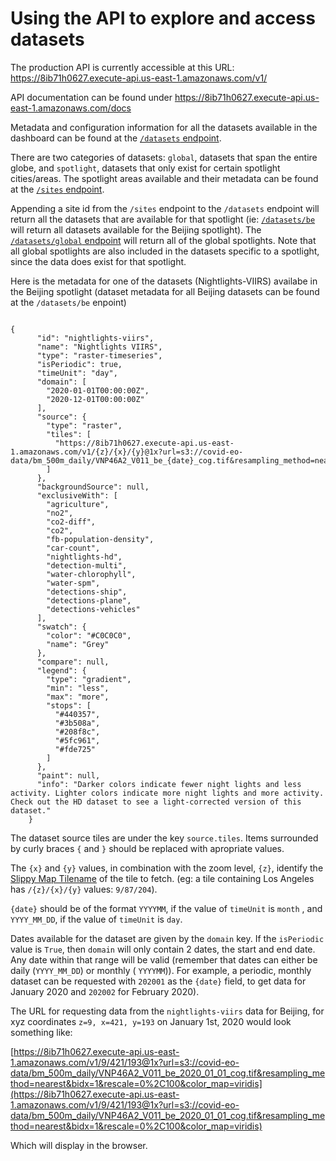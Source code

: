 # Using the API to explore and access datasets

The production API is currently accessible at this URL: https://8ib71h0627.execute-api.us-east-1.amazonaws.com/v1/

API documentation can be found under https://8ib71h0627.execute-api.us-east-1.amazonaws.com/docs 

Metadata and configuration information for all the datasets available in the dashboard can be found at the [`/datasets` endpoint](https://8ib71h0627.execute-api.us-east-1.amazonaws.com/v1/datasets). 

There are two categories of datasets: `global`, datasets that span the entire globe, and `spotlight`, datasets that only exist for certain spotlight cities/areas. The spotlight areas available and their metadata can be found at the [`/sites` endpoint](https://8ib71h0627.execute-api.us-east-1.amazonaws.com/v1/sites). 

Appending a site id from the `/sites` endpoint to the `/datasets` endpoint will return all the datasets that are available for that spotlight (ie: [`/datasets/be`](https://8ib71h0627.execute-api.us-east-1.amazonaws.com/v1/) will return all datasets available for the Beijing spotlight). The [`/datasets/global` endpoint](https://8ib71h0627.execute-api.us-east-1.amazonaws.com/v1/datasets/global) will return all of the global spotlights. Note that all global spotlights are also included in the datasets specific to a spotlight, since the data does exist for that spotlight. 

Here is the metadata for one of the datasets (Nightlights-VIIRS) availabe in the Beijing spotlight (dataset metadata for all Beijing datasets can be found at the `/datasets/be` enpoint)
```plain

{
      "id": "nightlights-viirs",
      "name": "Nightlights VIIRS",
      "type": "raster-timeseries",
      "isPeriodic": true,
      "timeUnit": "day",
      "domain": [
        "2020-01-01T00:00:00Z",
        "2020-12-01T00:00:00Z"
      ],
      "source": {
        "type": "raster",
        "tiles": [
          "https://8ib71h0627.execute-api.us-east-1.amazonaws.com/v1/{z}/{x}/{y}@1x?url=s3://covid-eo-data/bm_500m_daily/VNP46A2_V011_be_{date}_cog.tif&resampling_method=nearest&bidx=1&rescale=0%2C100&color_map=viridis"
        ]
      },
      "backgroundSource": null,
      "exclusiveWith": [
        "agriculture",
        "no2",
        "co2-diff",
        "co2",
        "fb-population-density",
        "car-count",
        "nightlights-hd",
        "detection-multi",
        "water-chlorophyll",
        "water-spm",
        "detections-ship",
        "detections-plane",
        "detections-vehicles"
      ],
      "swatch": {
        "color": "#C0C0C0",
        "name": "Grey"
      },
      "compare": null,
      "legend": {
        "type": "gradient",
        "min": "less",
        "max": "more",
        "stops": [
          "#440357",
          "#3b508a",
          "#208f8c",
          "#5fc961",
          "#fde725"
        ]
      },
      "paint": null,
      "info": "Darker colors indicate fewer night lights and less activity. Lighter colors indicate more night lights and more activity. Check out the HD dataset to see a light-corrected version of this dataset."
    }
```
The dataset source tiles are under the key `source.tiles`. Items surrounded by curly braces `{` and `}` should be replaced with apropriate values. 

The `{x}` and `{y}` values, in combination with the zoom level, `{z}`, identify the [Slippy Map Tilename](https://wiki.openstreetmap.org/wiki/Slippy_map_tilenames) of the tile to fetch. (eg: a tile containing Los Angeles has `/{z}/{x}/{y}` values: `9/87/204`).  

`{date}` should be of the format `YYYYMM`, if the value of `timeUnit` is `month` , and `YYYY_MM_DD`, if the value of `timeUnit` is `day`. 

Dates available for the dataset are given by the `domain` key. If the `isPeriodic` value is `True`, then `domain` will only contain 2 dates, the start and end date. Any date within that range will be valid (remember that dates can either be daily (`YYYY_MM_DD`) or monthly ( `YYYYMM`)). For example, a periodic, monthly dataset can be requested with `202001` as the `{date}` field, to get data for January 2020 and `202002` for February 2020). 

The URL for requesting data from the `nightlights-viirs` data for Beijing, for xyz coordinates `z=9, x=421, y=193` on January 1st, 2020 would look something like: 

[https://8ib71h0627.execute-api.us-east-1.amazonaws.com/v1/9/421/193@1x?url=s3://covid-eo-data/bm_500m_daily/VNP46A2_V011_be_2020_01_01_cog.tif&resampling_method=nearest&bidx=1&rescale=0%2C100&color_map=viridis](https://8ib71h0627.execute-api.us-east-1.amazonaws.com/v1/9/421/193@1x?url=s3://covid-eo-data/bm_500m_daily/VNP46A2_V011_be_2020_01_01_cog.tif&resampling_method=nearest&bidx=1&rescale=0%2C100&color_map=viridis)

Which will display in the browser.
